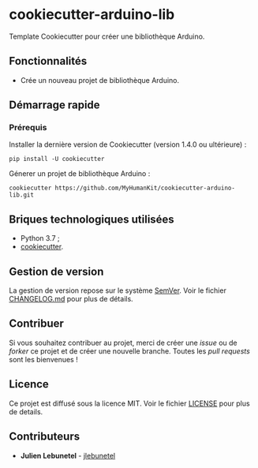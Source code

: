 # cookiecutter-arduino-lib
Template Cookiecutter pour créer une bibliothèque Arduino.

## Fonctionnalités
 * Crée un nouveau projet de bibliothèque Arduino.

## Démarrage rapide

### Prérequis
Installer la dernière version de Cookiecutter (version 1.4.0 ou ultérieure) :

```
pip install -U cookiecutter
```

Génerer un projet de bibliothèque Arduino :

```
cookiecutter https://github.com/MyHumanKit/cookiecutter-arduino-lib.git
```

## Briques technologiques utilisées
 * Python 3.7 ;
 * [cookiecutter](https://github.com/audreyr/cookiecutter).

## Gestion de version
La gestion de version repose sur le système [SemVer](http://semver.org/). Voir le fichier [CHANGELOG.md](CHANGELOG.md) pour plus de détails.

## Contribuer
Si vous souhaitez contribuer au projet, merci de créer une _issue_ ou de _forker_ ce projet et de créer une nouvelle branche. Toutes les _pull requests_ sont les bienvenues !

## Licence
Ce projet est diffusé sous la licence MIT. Voir le fichier [LICENSE](LICENSE) pour plus de details.

## Contributeurs
 * **Julien Lebunetel** - [jlebunetel](https://github.com/jlebunetel)
